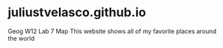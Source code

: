 # juliustvelasco.github.io
Geog W12 Lab 7 Map
This website shows all of my favorite places around the world

